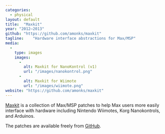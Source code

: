 ```yaml
---
categories:
  - physical
layout: default
title:  "Maxkit"
year: "2012–2013"
github: "https://github.com/amonks/maxkit"
tagline:    "Hardware interface abstractions for Max/MSP"
media:
  -
    type: images
    images:
      -
        alt: Maxkit for NanoKontrol (v1)
        url: "/images/nanokontrol.png"
      -
        alt: Maxkit for Wiimote
        url: "/images/wiimote.png"
website: "https://github.com/amonks/maxkit"
---
```

<a href="https://github.com/amonks/maxkit">Maxkit</a> is a collection of Max/MSP patches to help Max users more easily interface with hardware including Nintendo Wiimotes, Korg Nanokontrols, and Arduinos.

The patches are available freely from <a href="https://github.com/amonks/maxkit">GitHub</a>.
